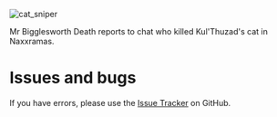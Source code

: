 ![cat_sniper](https://github.com/user-attachments/assets/bee44999-5d59-44a1-bb1f-2f8444595c15)

Mr Bigglesworth Death reports to chat who killed Kul'Thuzad's cat in Naxxramas.

# Issues and bugs

If you have errors, please use the [Issue Tracker](https://github.com/Myrroddin/MrBigglesworthDeath/issues) on GitHub.
